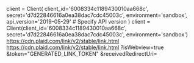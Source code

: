 client = Client(
  client_id='6008334c1189430010aa668c',
  secret='d7d22846616a0ea38dac7cdc45003c',
  environment='sandbox',
  api_version='2019-05-29'  # Specify API version
)
client = Client(client_id='6008334c1189430010aa668c', secret='d7d22846616a0ea38dac7cdc45003c', environment='sandbox')
https://cdn.plaid.com/link/v2/stable/link.html
https://cdn.plaid.com/link/v2/stable/link.html
  ?isWebview=true
  &token="GENERATED_LINK_TOKEN"
  &receivedRedirectUri=
